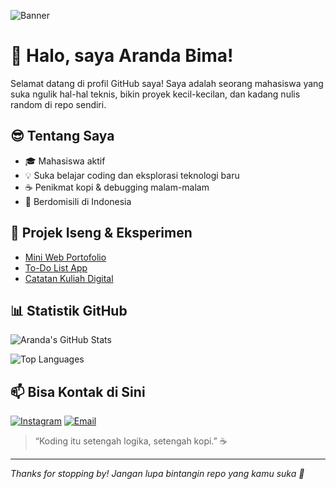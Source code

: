 <!-- Banner -->
![Banner](https://c4.wallpaperflare.com/wallpaper/29/528/960/digital-art-men-city-futuristic-wallpaper-preview.jpg)

# 👋 Halo, saya Aranda Bima!

Selamat datang di profil GitHub saya! Saya adalah seorang mahasiswa yang suka ngulik hal-hal teknis, bikin proyek kecil-kecilan, dan kadang nulis random di repo sendiri.

## 😎 Tentang Saya
- 🎓 Mahasiswa aktif
- 💡 Suka belajar coding dan eksplorasi teknologi baru
- ☕ Penikmat kopi & debugging malam-malam
- 📍 Berdomisili di Indonesia

## 🚀 Projek Iseng & Eksperimen
- [Mini Web Portofolio](https://github.com/arandabima/web-portofolio)
- [To-Do List App](https://github.com/arandabima/todo-app)
- [Catatan Kuliah Digital](https://github.com/arandabima/notes-digital)

## 📊 Statistik GitHub
![Aranda's GitHub Stats](https://github-readme-stats.vercel.app/api?username=arandabima&show_icons=true&theme=tokyonight)

![Top Languages](https://github-readme-stats.vercel.app/api/top-langs/?username=arandabima&layout=compact&theme=tokyonight)

## 📫 Bisa Kontak di Sini
[![Instagram](https://img.shields.io/badge/-@arandabima-E4405F?style=flat&logo=instagram&logoColor=white)](https://www.instagram.com/arandabima_/)
[![Email](https://img.shields.io/badge/-Email-0078D4?style=flat&logo=gmail&logoColor=white)](mailto:arandabimantara100@gmail.com)

> “Koding itu setengah logika, setengah kopi.” ☕

---

_Thanks for stopping by! Jangan lupa bintangin repo yang kamu suka 🌟_
